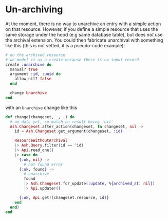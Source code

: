 # Un-archiving

At the moment, there is no way to unarchive an entry with a simple action on that resource. However, if you define a simple resource that uses the same storage under the hood (e.g same database table), but does *not* use the archival extension. You could then fabricate unarchival with something like this (this is not vetted, it is a pseudo-code example):

```elixir
# on the archived resource
# we model it as a create because there is no input record
create :unarchive do
  manual? true
  argument :id, :uuid do
    allow_nil? false
  end

  change Unarchive
end
```

with an `Unarchive` change like this

```elixir
def change(changeset, _, _) do
  # no data yet, so match on result being `nil`
  Ash.Changeset.after_action(changeset, fn changeset, nil -> 
    id = Ash.Changeset.get_argument(changeset, :id)

    ResourceWithoutArchival
    |> Ash.Query.filter(id == ^id)
    |> Api.read_one()
    |> case do
      {:ok, nil} ->
        # not found error
      {:ok, found} ->
        # unarchive
        found
        |> Ash.Changeset.for_update(:update, %{archived_at: nil})
        |> Api.update!()

      {:ok, Api.get!(changeset.resource, id)}
    end
  end)
end
```